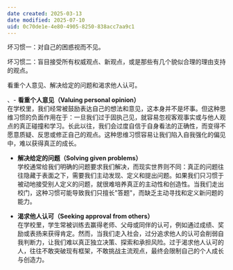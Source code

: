 ```yaml
---
date created: 2025-03-13
date modified: 2025-07-10
uid: 0c70de1e-4e80-4905-8250-838acc7aa9c1
---
```


坏习惯一：对自己的困惑视而不见。

  

坏习惯二：盲目接受所有权威观点、新观点，或是那些有几个貌似合理的理由支持的观点。

看重个人意见、解决给定的问题和渴求他人认可。

、- **看重个人意见（Valuing personal opinion）**  
    在学校里，我们经常被鼓励表达自己的想法和意见，这本身并不是坏事。但这种思维习惯的负面作用在于：一旦我们过于固执己见，就容易忽视客观事实或与他人观点的真正碰撞和学习。长此以往，我们会过度自信于自身看法的正确性，而变得不愿意质疑、反思或修正自己的观点。这种思维习惯容易让我们陷入自我强化的偏见中，难以获得真正的成长。

    
- **解决给定的问题（Solving given problems）**  
    学校通常给我们明确的问题要求我们解决，而现实世界则不同：真正的问题往往隐藏于表面之下，需要我们主动发现、定义和提出问题。如果我们只习惯于被动地接受别人定义的问题，就很难培养真正的主动性和创造性。当我们走出校门，这种习惯可能导致我们只擅长"答题"，而缺乏主动寻找和定义新问题的能力。
    
- **渴求他人认可（Seeking approval from others）**  
    在学校里，学生常被训练去赢得老师、父母或同伴的认可，例如通过成绩、奖励或表扬来获得肯定。然而，当我们走入社会，过分追求他人的认可会削弱自我判断力，让我们难以真正独立决策、探索和承担风险。过于渴求他人认可的人，往往不敢突破现有框架，不敢挑战主流观点，最终会限制自己的个人成长与创造力。
